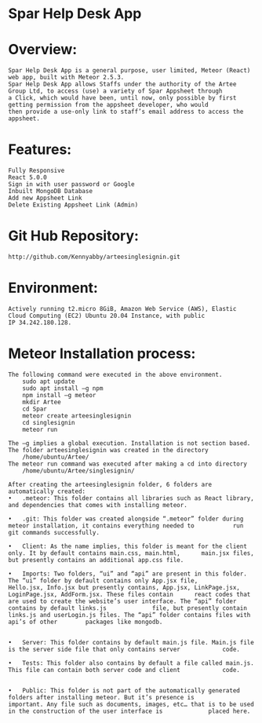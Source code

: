 # Spar Help Desk App
# Overview:
	Spar Help Desk App is a general purpose, user limited, Meteor (React) web app, built with Meteor 2.5.3.
	Spar Help Desk App allows Staffs under the authority of the Artee Group Ltd, to access (use) a variety of Spar Appsheet through
	a Click, which would have been, until now, only possible by first getting permission from the appsheet developer, who would
	then provide a use-only link to staff’s email address to access the appsheet.

# Features:
	Fully Responsive
	React 5.0.0
	Sign in with user password or Google
	Inbuilt MongoDB Database
	Add new Appsheet Link
	Delete Existing Appsheet Link (Admin)

# Git Hub Repository: 
	http://github.com/Kennyabby/arteesinglesignin.git

# Environment:
	Actively running t2.micro 8GiB, Amazon Web Service (AWS), Elastic Cloud Computing (EC2) Ubuntu 20.04 Instance, with public 
	IP 34.242.180.128.
# Meteor Installation process:
	The following command were executed in the above environment.
		sudo apt update
		sudo apt install –g npm
		npm install –g meteor
		mkdir Artee
		cd Spar
		meteor create arteesinglesignin
		cd singlesignin
		meteor run

	The –g implies a global execution. Installation is not section based.
	The folder arteesinglesignin was created in the directory
		/home/ubuntu/Artee/
	The meteor run command was executed after making a cd into directory
		/home/ubuntu/Artee/singlesignin/
		
	After creating the arteesinglesignin folder, 6 folders are automatically created:
	•	.meteor: This folder contains all libraries such as React library, and dependencies that comes with installing meteor.

	•	.git: This folder was created alongside “.meteor” folder during meteor installation, it contains everything needed to 			run git commands successfully.

	•	Client: As the name implies, this folder is meant for the client only. It by default contains main.css, main.html, 		main.jsx files, but presently contains an additional app.css file.

	•	Imports: Two folders, “ui” and “api” are present in this folder. The “ui” folder by default contains only App.jsx file, 		Hello.jsx, Info.jsx but presently contains, App.jsx, LinkPage.jsx, LoginPage.jsx, AddForm.jsx. These files contain 		react codes that are used to create the website’s user interface. The “api” folder contains by default links.js 			file, but presently contain links.js and userLogin.js files. The “api” folder contains files with api’s of other  		packages like mongodb.


	•	Server: This folder contains by default main.js file. Main.js file is the server side file that only contains server 			code.

	•	Tests: This folder also contains by default a file called main.js. This file can contain both server code and client 			code.


	•	Public: This folder is not part of the automatically generated folders after installing meteor. But it’s presence is 			important. Any file such as documents, images, etc… that is to be used in the construction of the user interface is 			placed here.

	
